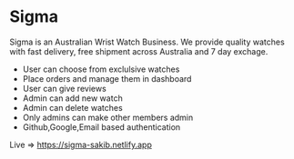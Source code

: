 # Sigma

Sigma is an Australian Wrist Watch Business.
We provide quality watches with fast delivery, free shipment across Australia and 7 day exchage.

- User can choose from exclulsive watches
- Place orders and manage them in dashboard
- User can give reviews
- Admin can add new watch
- Admin can delete watches
- Only admins can make other members admin
- Github,Google,Email based authentication

Live => https://sigma-sakib.netlify.app
